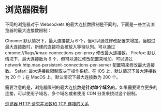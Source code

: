# 浏览器限制

不同的浏览器对于 Websockets 的最大连接数限制是不同的。下面是一些主流浏览器的最大连接数限制：

Chrome: 默认情况下，最大连接数为 6 个，但可以通过修改配置来增加。当超过最大连接数时，新建的连接将会被放入等待队列。可以通过 chrome://flags/#max-connections-per-proxy 修改最大连接数。
Firefox: 默认情况下，最大连接数为 6 个，但可以通过修改配置来增加。可以通过 network.http.max-persistent-connections-per-server 配置项来修改最大连接数。
Safari: 最大连接数限制取决于操作系统。在 iOS 上，默认情况下最大连接数为 20 个；在 MacOS 上，默认情况下最大连接数为 200 个。

需要注意的是，浏览器限制的最大连接数是**针对单个域名**的。如果需要建立更多的连接，可以使用子域名、多个域名或者使用 CDN 分发来绕过这个限制。

[浏览器 HTTP 请求并发数和 TCP 连接的关系](https://cloud.tencent.com/developer/article/1518678)
